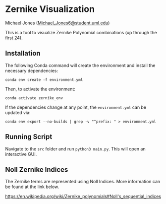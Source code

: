 # Zernike Visualization

Michael Jones (Michael_Jones6@student.uml.edu)

This is a tool to visualize Zernike Polynomial combinations (up through the first 24).

## Installation

The following Conda command will create the environment and install the necessary dependencies:

    conda env create -f environment.yml 

Then, to activate the environment:

    conda activate zernike_env

If the dependencies change at any point, the `environment.yml` can be updated via:

    conda env export --no-builds | grep -v "^prefix: " > environment.yml

## Running Script

Navigate to the `src` folder and run `python3 main.py`.
This will open an interactive GUI.

## Noll Zernike Indices

The Zernike terms are represented using Noll Indices.
More information can be found at the link below.

https://en.wikipedia.org/wiki/Zernike_polynomials#Noll's_sequential_indices
